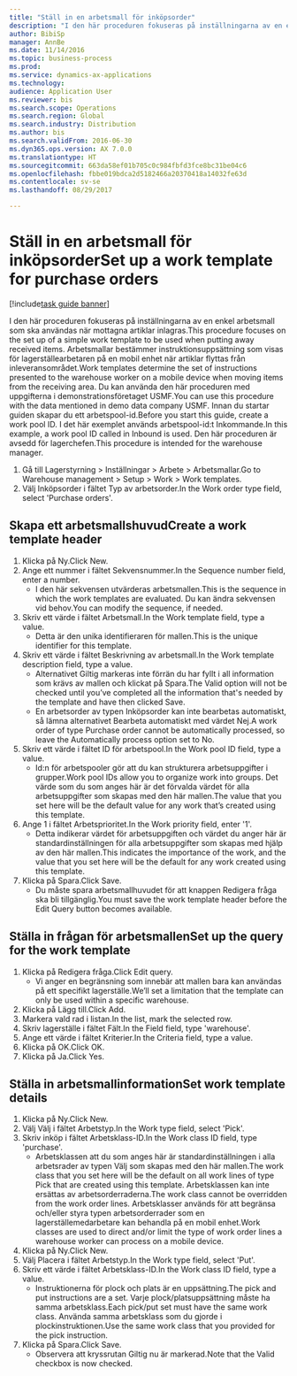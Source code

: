 ```yaml
--- 
title: "Ställ in en arbetsmall för inköpsorder"
description: "I den här proceduren fokuseras på inställningarna av en enkel arbetsmall som ska användas när mottagna artiklar inlagras."
author: BibiSp
manager: AnnBe
ms.date: 11/14/2016
ms.topic: business-process
ms.prod: 
ms.service: dynamics-ax-applications
ms.technology: 
audience: Application User
ms.reviewer: bis
ms.search.scope: Operations
ms.search.region: Global
ms.search.industry: Distribution
ms.author: bis
ms.search.validFrom: 2016-06-30
ms.dyn365.ops.version: AX 7.0.0
ms.translationtype: HT
ms.sourcegitcommit: 663da58ef01b705c0c984fbfd3fce8bc31be04c6
ms.openlocfilehash: fbbe019bdca2d5182466a20370418a14032fe63d
ms.contentlocale: sv-se
ms.lasthandoff: 08/29/2017

---
```

# <a name="set-up-a-work-template-for-purchase-orders"></a><span data-ttu-id="e00b2-103">Ställ in en arbetsmall för inköpsorder</span><span class="sxs-lookup"><span data-stu-id="e00b2-103">Set up a work template for purchase orders</span></span>

[!include[task guide banner](../../includes/task-guide-banner.md)]

<span data-ttu-id="e00b2-104">I den här proceduren fokuseras på inställningarna av en enkel arbetsmall som ska användas när mottagna artiklar inlagras.</span><span class="sxs-lookup"><span data-stu-id="e00b2-104">This procedure focuses on the set up of a simple work template to be used when putting away received items.</span></span> <span data-ttu-id="e00b2-105">Arbetsmallar bestämmer instruktionsuppsättning som visas för lagerställearbetaren på en mobil enhet när artiklar flyttas från inleveransområdet.</span><span class="sxs-lookup"><span data-stu-id="e00b2-105">Work templates determine the set of instructions presented to the warehouse worker on a mobile device when moving items from the receiving area.</span></span> <span data-ttu-id="e00b2-106">Du kan använda den här proceduren med uppgifterna i demonstrationsföretaget USMF.</span><span class="sxs-lookup"><span data-stu-id="e00b2-106">You can use this procedure with the data mentioned in demo data company USMF.</span></span> <span data-ttu-id="e00b2-107">Innan du startar guiden skapar du ett arbetspool-id.</span><span class="sxs-lookup"><span data-stu-id="e00b2-107">Before you start this guide, create a work pool ID.</span></span> <span data-ttu-id="e00b2-108">I det här exemplet används arbetspool-id:t Inkommande.</span><span class="sxs-lookup"><span data-stu-id="e00b2-108">In this example, a work pool ID called in Inbound is used.</span></span> <span data-ttu-id="e00b2-109">Den här proceduren är avsedd för lagerchefen.</span><span class="sxs-lookup"><span data-stu-id="e00b2-109">This procedure is intended for the warehouse manager.</span></span>

1. <span data-ttu-id="e00b2-110">Gå till Lagerstyrning > Inställningar > Arbete > Arbetsmallar.</span><span class="sxs-lookup"><span data-stu-id="e00b2-110">Go to Warehouse management > Setup > Work > Work templates.</span></span>
2. <span data-ttu-id="e00b2-111">Välj Inköpsorder i fältet Typ av arbetsorder.</span><span class="sxs-lookup"><span data-stu-id="e00b2-111">In the Work order type field, select 'Purchase orders'.</span></span>

## <a name="create-a-work-template-header"></a><span data-ttu-id="e00b2-112">Skapa ett arbetsmallshuvud</span><span class="sxs-lookup"><span data-stu-id="e00b2-112">Create a work template header</span></span>
1. <span data-ttu-id="e00b2-113">Klicka på Ny.</span><span class="sxs-lookup"><span data-stu-id="e00b2-113">Click New.</span></span>
2. <span data-ttu-id="e00b2-114">Ange ett nummer i fältet Sekvensnummer.</span><span class="sxs-lookup"><span data-stu-id="e00b2-114">In the Sequence number field, enter a number.</span></span>
    * <span data-ttu-id="e00b2-115">I den här sekvensen utvärderas arbetsmallen.</span><span class="sxs-lookup"><span data-stu-id="e00b2-115">This is the sequence in which the work templates are evaluated.</span></span> <span data-ttu-id="e00b2-116">Du kan ändra sekvensen vid behov.</span><span class="sxs-lookup"><span data-stu-id="e00b2-116">You can modify the sequence, if needed.</span></span>  
3. <span data-ttu-id="e00b2-117">Skriv ett värde i fältet Arbetsmall.</span><span class="sxs-lookup"><span data-stu-id="e00b2-117">In the Work template field, type a value.</span></span>
    * <span data-ttu-id="e00b2-118">Detta är den unika identifieraren för mallen.</span><span class="sxs-lookup"><span data-stu-id="e00b2-118">This is the unique identifier for this template.</span></span>  
4. <span data-ttu-id="e00b2-119">Skriv ett värde i fältet Beskrivning av arbetsmall.</span><span class="sxs-lookup"><span data-stu-id="e00b2-119">In the Work template description field, type a value.</span></span>
    * <span data-ttu-id="e00b2-120">Alternativet Giltig markeras inte förrän du har fyllt i all information som krävs av mallen och klickat på Spara.</span><span class="sxs-lookup"><span data-stu-id="e00b2-120">The Valid option will not be checked until you’ve completed all the information that's needed by the template and have then clicked Save.</span></span>  
    * <span data-ttu-id="e00b2-121">En arbetsorder av typen Inköpsorder kan inte bearbetas automatiskt, så lämna alternativet Bearbeta automatiskt med värdet Nej.</span><span class="sxs-lookup"><span data-stu-id="e00b2-121">A work order of type Purchase order cannot be automatically processed, so leave the  Automatically process option set to No.</span></span>  
5. <span data-ttu-id="e00b2-122">Skriv ett värde i fältet ID för arbetspool.</span><span class="sxs-lookup"><span data-stu-id="e00b2-122">In the Work pool ID field, type a value.</span></span>
    * <span data-ttu-id="e00b2-123">Id:n för arbetspooler gör att du kan strukturera arbetsuppgifter i grupper.</span><span class="sxs-lookup"><span data-stu-id="e00b2-123">Work pool IDs allow you to organize work into groups.</span></span> <span data-ttu-id="e00b2-124">Det värde som du som anges här är det förvalda värdet för alla arbetsuppgifter som skapas med den här mallen.</span><span class="sxs-lookup"><span data-stu-id="e00b2-124">The value that you set here will be the default value for any work that’s created using this template.</span></span>  
6. <span data-ttu-id="e00b2-125">Ange 1 i fältet Arbetsprioritet.</span><span class="sxs-lookup"><span data-stu-id="e00b2-125">In the Work priority field, enter '1'.</span></span>
    * <span data-ttu-id="e00b2-126">Detta indikerar värdet för arbetsuppgiften och värdet du anger här är standardinställningen för alla arbetsuppgifter som skapas med hjälp av den här mallen.</span><span class="sxs-lookup"><span data-stu-id="e00b2-126">This indicates the importance of the work, and the value that you set here will be the default for any work created using this template.</span></span>  
7. <span data-ttu-id="e00b2-127">Klicka på Spara.</span><span class="sxs-lookup"><span data-stu-id="e00b2-127">Click Save.</span></span>
    * <span data-ttu-id="e00b2-128">Du måste spara arbetsmallhuvudet för att knappen Redigera fråga ska bli tillgänglig.</span><span class="sxs-lookup"><span data-stu-id="e00b2-128">You must save the work template header before the Edit Query button becomes available.</span></span>  

## <a name="set-up-the-query-for-the-work-template"></a><span data-ttu-id="e00b2-129">Ställa in frågan för arbetsmallen</span><span class="sxs-lookup"><span data-stu-id="e00b2-129">Set up the query for the work template</span></span>
1. <span data-ttu-id="e00b2-130">Klicka på Redigera fråga.</span><span class="sxs-lookup"><span data-stu-id="e00b2-130">Click Edit query.</span></span>
    * <span data-ttu-id="e00b2-131">Vi anger en begränsning som innebär att mallen bara kan användas på ett specifikt lagerställe.</span><span class="sxs-lookup"><span data-stu-id="e00b2-131">We’ll set a limitation that the template can only be used within a specific warehouse.</span></span>  
2. <span data-ttu-id="e00b2-132">Klicka på Lägg till.</span><span class="sxs-lookup"><span data-stu-id="e00b2-132">Click Add.</span></span>
3. <span data-ttu-id="e00b2-133">Markera vald rad i listan.</span><span class="sxs-lookup"><span data-stu-id="e00b2-133">In the list, mark the selected row.</span></span>
4. <span data-ttu-id="e00b2-134">Skriv lagerställe i fältet Fält.</span><span class="sxs-lookup"><span data-stu-id="e00b2-134">In the Field field, type 'warehouse'.</span></span>
5. <span data-ttu-id="e00b2-135">Ange ett värde i fältet Kriterier.</span><span class="sxs-lookup"><span data-stu-id="e00b2-135">In the Criteria field, type a value.</span></span>
6. <span data-ttu-id="e00b2-136">Klicka på OK.</span><span class="sxs-lookup"><span data-stu-id="e00b2-136">Click OK.</span></span>
7. <span data-ttu-id="e00b2-137">Klicka på Ja.</span><span class="sxs-lookup"><span data-stu-id="e00b2-137">Click Yes.</span></span>

## <a name="set-work-template-details"></a><span data-ttu-id="e00b2-138">Ställa in arbetsmallinformation</span><span class="sxs-lookup"><span data-stu-id="e00b2-138">Set work template details</span></span>
1. <span data-ttu-id="e00b2-139">Klicka på Ny.</span><span class="sxs-lookup"><span data-stu-id="e00b2-139">Click New.</span></span>
2. <span data-ttu-id="e00b2-140">Välj Välj i fältet Arbetstyp.</span><span class="sxs-lookup"><span data-stu-id="e00b2-140">In the Work type field, select 'Pick'.</span></span>
3. <span data-ttu-id="e00b2-141">Skriv inköp i fältet Arbetsklass-ID.</span><span class="sxs-lookup"><span data-stu-id="e00b2-141">In the Work class ID field, type 'purchase'.</span></span>
    * <span data-ttu-id="e00b2-142">Arbetsklassen att du som anges här är standardinställningen i alla arbetsrader av typen Välj som skapas med den här mallen.</span><span class="sxs-lookup"><span data-stu-id="e00b2-142">The work class that you set here will be the default on all work lines of type Pick that are created using this template.</span></span> <span data-ttu-id="e00b2-143">Arbetsklassen kan inte ersättas av arbetsorderraderna.</span><span class="sxs-lookup"><span data-stu-id="e00b2-143">The work class cannot be overridden from the work order lines.</span></span> <span data-ttu-id="e00b2-144">Arbetsklasser används för att begränsa och/eller styra typen arbetsorderrader som en lagerställemedarbetare kan behandla på en mobil enhet.</span><span class="sxs-lookup"><span data-stu-id="e00b2-144">Work classes are used to direct and/or limit the type of work order lines a warehouse worker can process on a mobile device.</span></span>  
4. <span data-ttu-id="e00b2-145">Klicka på Ny.</span><span class="sxs-lookup"><span data-stu-id="e00b2-145">Click New.</span></span>
5. <span data-ttu-id="e00b2-146">Välj Placera i fältet Arbetstyp.</span><span class="sxs-lookup"><span data-stu-id="e00b2-146">In the Work type field, select 'Put'.</span></span>
6. <span data-ttu-id="e00b2-147">Skriv ett värde i fältet Arbetsklass-ID.</span><span class="sxs-lookup"><span data-stu-id="e00b2-147">In the Work class ID field, type a value.</span></span>
    * <span data-ttu-id="e00b2-148">Instruktionerna för plock och plats är en uppsättning.</span><span class="sxs-lookup"><span data-stu-id="e00b2-148">The pick and put instructions are a set.</span></span> <span data-ttu-id="e00b2-149">Varje plock/platsuppsättning måste ha samma arbetsklass.</span><span class="sxs-lookup"><span data-stu-id="e00b2-149">Each pick/put set must have the same work class.</span></span> <span data-ttu-id="e00b2-150">Använda samma arbetsklass som du gjorde i plockinstruktionen.</span><span class="sxs-lookup"><span data-stu-id="e00b2-150">Use the same work class that you provided for the pick instruction.</span></span>  
7. <span data-ttu-id="e00b2-151">Klicka på Spara.</span><span class="sxs-lookup"><span data-stu-id="e00b2-151">Click Save.</span></span>
    * <span data-ttu-id="e00b2-152">Observera att kryssrutan Giltig nu är markerad.</span><span class="sxs-lookup"><span data-stu-id="e00b2-152">Note that the Valid checkbox is now checked.</span></span>  


